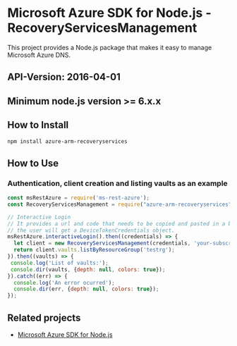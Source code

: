 # Microsoft Azure SDK for Node.js - RecoveryServicesManagement

This project provides a Node.js package that makes it easy to manage Microsoft Azure DNS.
## API-Version: 2016-04-01
## Minimum node.js version >= 6.x.x

## How to Install

```bash
npm install azure-arm-recoveryservices
```

## How to Use

### Authentication, client creation and listing vaults as an example

 ```javascript
 const msRestAzure = require('ms-rest-azure');
 const RecoveryServicesManagement = require("azure-arm-recoveryservices");
 
 // Interactive Login
 // It provides a url and code that needs to be copied and pasted in a browser and authenticated over there. If successful, 
 // the user will get a DeviceTokenCredentials object.
 msRestAzure.interactiveLogin().then((credentials) => {
   let client = new RecoveryServicesManagement(credentials, 'your-subscription-id');
   return client.vaults.listByResourceGroup('testrg');
 }).then((vaults) => {
  console.log('List of vaults:');
  console.dir(vaults, {depth: null, colors: true});
}).catch((err) => {
   console.log('An error ocurred');
   console.dir(err, {depth: null, colors: true});
 });
```

## Related projects

- [Microsoft Azure SDK for Node.js](https://github.com/Azure/azure-sdk-for-node)